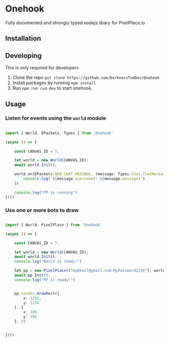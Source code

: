 # Onehook
Fully documented and strongly typed nodejs libary for PixelPlace.io


## Installation


## Developing

This is only required for developers

1. Clone the repo `git clone https://github.com/DarknessTomDev/Onehook`
2. Install packages by running `npm install`
3. Run `npm run run-dev` to start onehook.

## Usage

### Listen for events using the `world` module

```ts

import { World, EPackets, Types } from 'Onehook'

(async () => {

    const CANVAS_ID = 7;

    let world = new World(CANVAS_ID);
    await world.Init();

    world.on(EPackets.NEW_CHAT_MESSAGE, (message: Types.Chat.ChatMessage) => {
        console.log(`${message.username}: ${message.message}`)
    })

    console.log("PP is running")
})()

```

### Use one or more bots to draw

```ts

import { World, PixelPlace } from 'Onehook'

(async () => {

    const CANVAS_ID = 7;

    let world = new World(CANVAS_ID);
    await world.Init();
    console.log("World is ready!")

    let pp = new PixelPlace(["myEmail@gmail.com:MyPassword123@"], world, CANVAS_ID);
    await pp.Init();
    console.log("PP is ready!")


    pp.render.drawRect({
        x: 1234,
        y: 1234
    }, {
        x: 100,
        y: 100
    }, 3)


})()


```